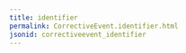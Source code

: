 ```yaml
---
title: identifier
permalink: CorrectiveEvent.identifier.html
jsonid: correctiveevent_identifier
---
```

